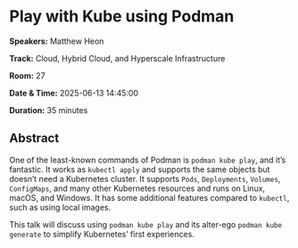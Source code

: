 # Play with Kube using Podman

**Speakers:** Matthew Heon
                    
**Track:** Cloud, Hybrid Cloud, and Hyperscale Infrastructure
                    
**Room:** 27
                    
**Date & Time:** 2025-06-13 14:45:00
                    
**Duration:** 35 minutes
                    
## Abstract
                    
One of the least-known commands of Podman is `podman kube play`, and it’s fantastic. It works as `kubectl apply` and supports the same objects but doesn’t need a Kubernetes cluster. It supports `Pods`, `Deployments`, `Volumes`, `ConfigMaps`, and many other Kubernetes resources and runs on Linux, macOS, and Windows. It has some additional features compared to `kubectl`, such as using local images.

This talk will discuss using `podman kube play` and its alter-ego `podman kube generate` to simplify Kubernetes’ first experiences.
